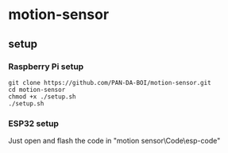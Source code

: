 # motion-sensor



## setup

### Raspberry Pi setup

```
git clone https://github.com/PAN-DA-BOI/motion-sensor.git
cd motion-sensor
chmod +x ./setup.sh
./setup.sh
```

### ESP32 setup


Just open and flash the code in "motion sensor\Code\esp-code"
